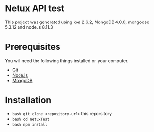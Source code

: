 # Netux API test

This project was generated using koa 2.6.2, MongoDB 4.0.0, mongoose 5.3.12 and node.js 8.11.3

# Prerequisites

You will need the following things installed on your computer.

* [Git](https://git-scm.com/book/en/v2/Getting-Started-Installing-Git)
* [Node.js](https://nodejs.org/en/)
* [MongoDB](https://www.mongodb.com/)

# Installation

* ```bash git clone <repository-url>```  this reporsitory
* ```bash cd netuxTest```
* ```bash npm install```